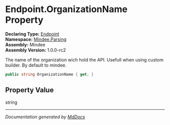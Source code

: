 ﻿<!--  
  <auto-generated>   
    The contents of this file were generated by a tool.  
    Changes to this file may be list if the file is regenerated  
  </auto-generated>   
-->

# Endpoint.OrganizationName Property

**Declaring Type:** [Endpoint](../index.md)  
**Namespace:** [Mindee.Parsing](../../index.md)  
**Assembly:** Mindee  
**Assembly Version:** 1.0.0\-rc2

The name of the organization wich hold the API. Usefull when using custom builder. By default to mindee.

```csharp
public string OrganizationName { get; }
```

## Property Value

string

___

*Documentation generated by [MdDocs](https://github.com/ap0llo/mddocs)*

